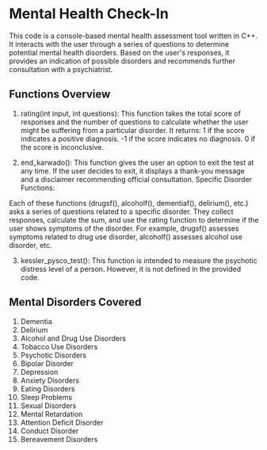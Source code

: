 # Mental Health Check-In
This code is a console-based mental health assessment tool written in C++. It interacts with the user through a series of questions to determine potential mental health disorders. Based on the user's responses, it provides an indication of possible disorders and recommends further consultation with a psychiatrist.

## Functions Overview
1. rating(int input, int questions): This function takes the total score of responses and the number of questions to calculate whether the user might be suffering from a particular disorder. It returns:
1 if the score indicates a positive diagnosis.
-1 if the score indicates no diagnosis.
0 if the score is inconclusive.

2. end_karwado(): This function gives the user an option to exit the test at any time. If the user decides to exit, it displays a thank-you message and a disclaimer recommending official consultation.
Specific Disorder Functions:

Each of these functions (drugsf(), alcoholf(), dementiaf(), delirium(), etc.) asks a series of questions related to a specific disorder. They collect responses, calculate the sum, and use the rating function to determine if the user shows symptoms of the disorder.
For example, drugsf() assesses symptoms related to drug use disorder, alcoholf() assesses alcohol use disorder, etc.

3. kessler_pysco_test(): This function is intended to measure the psychotic distress level of a person. However, it is not defined in the provided code.

## Mental Disorders Covered
1. Dementia
2. Delirium
3. Alcohol and Drug Use Disorders
4. Tobacco Use Disorders
5. Psychotic Disorders
6. Bipolar Disorder
7. Depression
8. Anxiety Disorders
9. Eating Disorders
10. Sleep Problems
11. Sexual Disorders
12. Mental Retardation
13. Attention Deficit Disorder
14. Conduct Disorder
15. Bereavement Disorders

